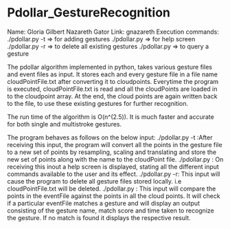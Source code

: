 # Pdollar_GestureRecognition
Name: Gloria Gilbert Nazareth
Gator Link: gnazareth
Execution commands:
./pdollar.py -t <gestureFile> => for adding gestures
./pdollar.py => for help screen
./pdollar.py -r => to delete all existing gestures
./pdollar.py <eventfile> => to query a gesture


The pdollar algorithm implemented in python, takes various gesture files and event files as input. 
It stores each and every gesture file in a file name cloudPointFile.txt after converting it to cloudpoints. 
Everytime the program is executed, cloudPointFile.txt is read and all the cloudPoints are loaded in to the 
cloudpoint array. At the end, the cloud points are again written back to the file, to use these existing gestures 
for further recognition. 

The run time of the algorithm is O(n^(2.5)). It is much faster and accurate for both single and multistroke gestures.

The program behaves as follows on the below input:
./pdollar.py -t <gestureFile>:After receiving this input, the program will convert all the points in the gesture file
			 to a new set of points by resampling, scaling and translating and store the new set of 
			 points along with the name to the cloudPoint file.
./pdollar.py : On receiving this inout a help screen is displayed, stating all the different input commands available 
	  to the user and its effect.
./pdollar.py -r: This input will cause the program to delete all gesture files stored locally. i.e cloudPointFile.txt 
	    will be deleted.
./pdollar.py <eventFile>: This input will compare the points in the eventFile against the points in all the cloud points.
		     It will check if a particular eventFile matches a gesture and will display an output consisting of
                     the gesture name, match score and time taken to recognize the gesture. If no match is found it displays
                     the respective result.

 

